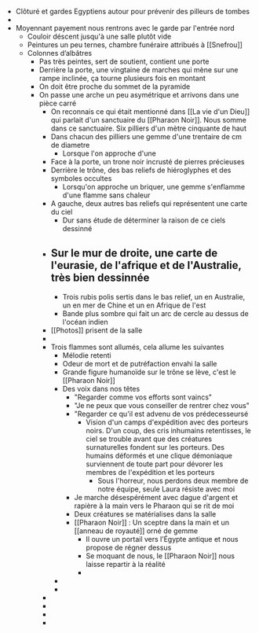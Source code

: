 - Clôturé et gardes Egyptiens autour pour prévenir des pilleurs de tombes
-
- Moyennant payement nous rentrons avec le garde par l'entrée nord
	- Couloir déscent jusqu'à une salle plutôt vide
	- Peintures un peu ternes, chambre funéraire attribués à [[Snefrou]]
	- Colonnes d’albâtres
		- Pas très peintes, sert de soutient, contient une porte
		- Derrière la porte, une vingtaine de marches qui mène sur une rampe inclinée, ça tourne plusieurs fois en montant
		- On doit être proche du sommet de la pyramide
		- On passe une arche un peu asymétrique et arrivons dans une pièce carré
			- On reconnais ce qui était mentionné dans [[La vie d'un Dieu]] qui parlait d'un sanctuaire du [[Pharaon Noir]]. Nous somme dans ce sanctuaire. Six pilliers d'un mètre cinquante de haut
			- Dans chacun des pilliers une gemme d'une trentaire de cm de diametre
				- Lorsque l'on approche d'une
			- Face à la porte, un trone noir incrusté de pierres précieuses
			- Derrière le trône, des bas reliefs de hiéroglyphes et des symboles occultes
				- Lorsqu'on approche un briquer, une gemme s'enflamme d'une flamme sans chaleur
			- A gauche, deux autres bas reliefs qui représentent une carte du ciel
				- Dur sans étude de déterminer la raison de ce ciels dessinné
			- Sur le mur de droite, une carte de l'eurasie, de l'afrique et de l'Australie, très bien dessinnée
				-
				- Trois rubis polis sertis dans le bas relief, un en Australie, un en mer de Chine et un en Afrique de l'est
				- Bande plus sombre qui fait un arc de cercle au dessus de l'océan indien
			- [[Photos]] prisent de la salle
			-
			- Trois flammes sont allumés, cela allume les suivantes
				- Mélodie retenti
				- Odeur de mort et de putréfaction envahi la salle
				- Grande figure humanoïde sur le trône se lève, c'est le [[Pharaon Noir]]
				- Des voix dans nos têtes
					- "Regarder comme vos efforts sont vaincs"
					- "Je ne peux que vous conseiller de rentrer chez vous"
					- "Regarder ce qu'il est advenu de vos prédecesseursé
						- Vision d'un camps d'expédition avec des porteurs noirs. D'un coup, des cris inhumains retentisses, le ciel se trouble avant que des créatures surnaturelles fondent sur les porteurs. Des humains déformés et une clique démoniaque surviennent de toute part pour dévorer les membres de l'expédition et les porteurs
							- Sous l'horreur, nous perdons deux membre de notre équipe, seule Laura résiste avec moi
					- Je marche désespérément avec dague d'argent et rapière à la main vers le Pharaon qui se rit de moi
					- Deux créatures se matérialises dans la salle
					- [[Pharaon Noir]] : Un sceptre dans la main et un [[anneau de royauté]] orné de gemme
						- Il ouvre un portail vers l’Égypte antique et nous propose de régner dessus
						- Se moquant de nous, le [[Pharaon Noir]] nous laisse repartir à la réalité
						-
				-
				-
			-
			-
			-
			-